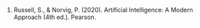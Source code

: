 1. Russell, S., & Norvig, P. (2020). Artificial Intelligence: A Modern Approach (4th ed.). Pearson.

